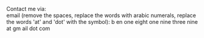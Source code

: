 Contact me via: \
email (remove the spaces, replace the words with arabic numerals, replace the words 'at' and 'dot' with the symbol): b en one eight one nine three nine at gm ail dot com